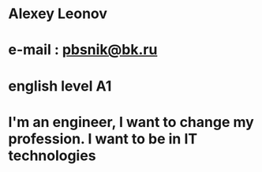 
# Alexey Leonov
# e-mail : pbsnik@bk.ru
# english level A1
# I'm an engineer, I want to change my profession. I want to be in IT technologies
